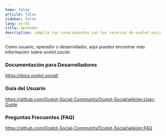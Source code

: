 ```yaml
---
home: false
article: false
sidebar: false
lang: es-ES
title: Aprender
description: ¡Amplía tus conocimientos con los recursos de ocelot.social! Descubre las preguntas frecuentes y encuentra el manual de usuario y las instrucciones de instalación del software.
---
```


<!-- ## XXX -->

Como usuario, operador o desarrollador, aquí puedes encontrar más información sobre *ocelot.social*.

### Documentación para Desarrolladores

<https://docs.ocelot.social/>

### Guía del Usuario

<https://github.com/Ocelot-Social-Community/Ocelot-Social/wiki/en:User-Guide>

### Preguntas Frecuentes (FAQ)

<https://github.com/Ocelot-Social-Community/Ocelot-Social/wiki/en:FAQ>
